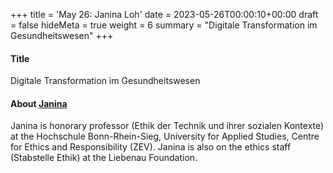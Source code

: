 +++
title = 'May 26: Janina Loh'
date = 2023-05-26T00:00:10+00:00
draft = false
hideMeta = true
weight = 6
summary = "Digitale Transformation im Gesundheitswesen"
+++


#### Title
Digitale Transformation im Gesundheitswesen


#### About [Janina](https://janinaloh.de)

Janina is honorary professor (Ethik der Technik und ihrer sozialen Kontexte) at the Hochschule Bonn-Rhein-Sieg, University for Applied Studies, Centre for Ethics and Responsibility (ZEV). Janina is also on the ethics staff (Stabstelle Ethik) at the Liebenau Foundation.